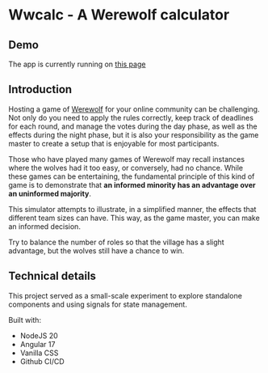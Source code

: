 # Wwcalc - A Werewolf calculator

## Demo

The app is currently running on [this page](https://raranguren.github.io/wwcalc/)

## Introduction

Hosting a game of [Werewolf](https://simple.wikipedia.org/wiki/Social_deduction_game) for your online community can be challenging. Not only do you need to apply the rules correctly, keep track of deadlines for each round, and manage the votes during the day phase, as well as the effects during the night phase, but it is also your responsibility as the game master to create a setup that is enjoyable for most participants.

Those who have played many games of Werewolf may recall instances where the wolves had it too easy, or conversely, had no chance. While these games can be entertaining, the fundamental principle of this kind of game is to demonstrate that **an informed minority has an advantage over an uninformed majority**. 

This simulator attempts to illustrate, in a simplified manner, the effects that different team sizes can have. This way, as the game master, you can make an informed decision.

Try to balance the number of roles so that the village has a slight advantage, but the wolves still have a chance to win.

## Technical details

This project served as a small-scale experiment to explore standalone components and using signals for state management.

Built with:
- NodeJS 20
- Angular 17
- Vanilla CSS
- Github CI/CD